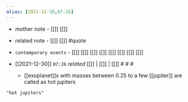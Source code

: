 ```yaml
---
alias: [2021-12-30,07:26]
---
```

- mother note - [[]] [[]]
- related note - [[]] [[]] #quote 
- `contemporary events` - [[]] [[]] [[]] [[]] [[]] [[]] [[]] [[]]

- [[2021-12-30]]  `07:26` _related_ [[]] | [[]] | [[]] # # #
	- [[exoplanet]]s with masses between 0.25 to a few [[jupiter]] are called as hot jupiters

```query
"hot jupiters"
```